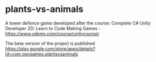 # plants-vs-animals
A tower defence game developed after the course: Complete C# Unity Developer 2D: Learn to Code Making Games - https://www.udemy.com/course/unitycourse/

The beta version of the project is published https://play.google.com/store/apps/details?id=com.oeogames.plantsvsanimals
